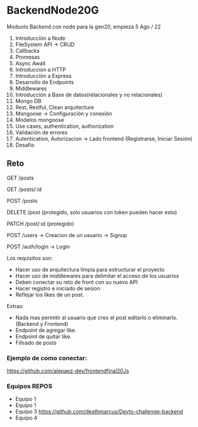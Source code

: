 # BackendNode20G
Moduolo Backend con node para la gen20, empieza 5 Ago / 22

1. Introducción a Node
2. FileSystem API -> CRUD
3. Callbacks
4. Promesas
5. Async Await
6. Introducción a HTTP
7. Introducción a Express
8. Desarrollo de Endpoints
9. Middlewares
10. Introducción a Base de datos(relacionales y no relacionales)
11. Mongo DB
12. Rest, Restful, Clean arquitecture
13. Mongoose -> Configuración y conexión
14. Modelos mongoose
15. Use cases, authentication, authorization
16. Validación de errores
17. Autentication, Autorizacion -> Lado frontend (Registrarse, Iniciar Sesión)
18. Desafio


## Reto
GET /posts

GET /posts/:id

POST /posts

DELETE /post (protegido, solo usuarios con token pueden hacer esto)

PATCH /post/:id (protegido)

POST /users -> Creacion de un usuario -> Signup

POST /auth/login -> Login

Los requisitos son:
- Hacer uso de arquitectura limpia para estructurar el proyecto
- Hacer uso de middlewares para delimitar el acceso de los usuarios
- Deben conectar su reto de front con su nuevo API
- Hacer registro e iniciado de sesion
- Reflejar los likes de un post.

Extras:
- Nada mas permitir al usuario que creo el post editarlo o eliminarlo. (Backend y Frontend)
- Endpoint de agregar like.
- Endpoint de quitar like.
- Filtrado de posts

### Ejemplo de como conectar: 
https://github.com/alepaez-dev/frontendfinal20Js

### Equipos REPOS
- Equipo 1
- Equipo 1
- Equipo 3
https://github.com/deathmarcus/Devto-challenge-backend
- Equipo 4
